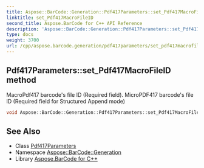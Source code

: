 ```yaml
---
title: Aspose::BarCode::Generation::Pdf417Parameters::set_Pdf417MacroFileID method
linktitle: set_Pdf417MacroFileID
second_title: Aspose.BarCode for C++ API Reference
description: 'Aspose::BarCode::Generation::Pdf417Parameters::set_Pdf417MacroFileID method. MacroPdf417 barcode''s file ID (Required field). MicroPDF417 barcode''s file ID (Required field for Structured Append mode) in C++.'
type: docs
weight: 3700
url: /cpp/aspose.barcode.generation/pdf417parameters/set_pdf417macrofileid/
---
```

## Pdf417Parameters::set_Pdf417MacroFileID method


MacroPdf417 barcode's file ID (Required field). MicroPDF417 barcode's file ID (Required field for Structured Append mode)

```cpp
void Aspose::BarCode::Generation::Pdf417Parameters::set_Pdf417MacroFileID(int32_t value)
```

## See Also

* Class [Pdf417Parameters](../)
* Namespace [Aspose::BarCode::Generation](../../)
* Library [Aspose.BarCode for C++](../../../)
